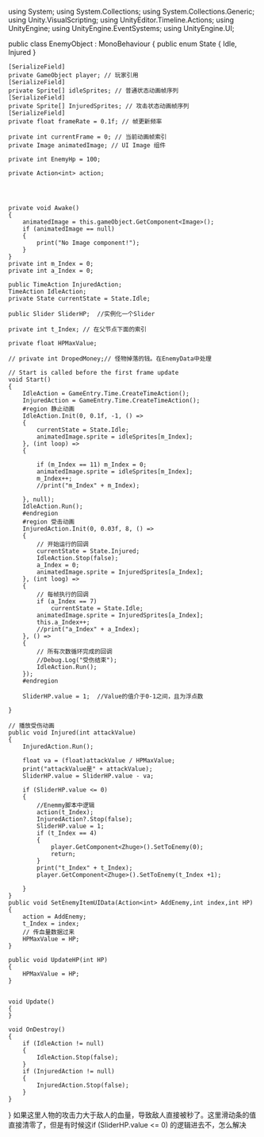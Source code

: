 using System;
using System.Collections;
using System.Collections.Generic;
using Unity.VisualScripting;
using UnityEditor.Timeline.Actions;
using UnityEngine;
using UnityEngine.EventSystems;
using UnityEngine.UI;

public class EnemyObject : MonoBehaviour
{
    public enum State
    {
        Idle,
        Injured
    }

    [SerializeField]
    private GameObject player; // 玩家引用
    [SerializeField]
    private Sprite[] idleSprites; // 普通状态动画帧序列
    [SerializeField]
    private Sprite[] InjuredSprites; // 攻击状态动画帧序列
    [SerializeField]
    private float frameRate = 0.1f; // 帧更新频率

    private int currentFrame = 0; // 当前动画帧索引
    private Image animatedImage; // UI Image 组件

    private int EnemyHp = 100;

    private Action<int> action;




    private void Awake()
    {
        animatedImage = this.gameObject.GetComponent<Image>();
        if (animatedImage == null)
        {
            print("No Image component!");
        }
    }
    private int m_Index = 0;
    private int a_Index = 0;

    public TimeAction InjuredAction;
    TimeAction IdleAction;
    private State currentState = State.Idle;

    public Slider SliderHP;  //实例化一个Slider

    private int t_Index; // 在父节点下面的索引

    private float HPMaxValue;

    // private int DropedMoney;// 怪物掉落的钱。在EnemyData中处理

    // Start is called before the first frame update
    void Start()
    {
        IdleAction = GameEntry.Time.CreateTimeAction();
        InjuredAction = GameEntry.Time.CreateTimeAction();
        #region 静止动画
        IdleAction.Init(0, 0.1f, -1, () =>
        {
            currentState = State.Idle;
            animatedImage.sprite = idleSprites[m_Index];
        }, (int loop) =>
        {

            if (m_Index == 11) m_Index = 0;
            animatedImage.sprite = idleSprites[m_Index];
            m_Index++;
            //print("m_Index" + m_Index);

        }, null);
        IdleAction.Run();
        #endregion
        #region 受击动画
        InjuredAction.Init(0, 0.03f, 8, () =>
        {
            // 开始运行的回调
            currentState = State.Injured;
            IdleAction.Stop(false);
            a_Index = 0;
            animatedImage.sprite = InjuredSprites[a_Index];
        }, (int loog) =>
        {
            // 每帧执行的回调
            if (a_Index == 7)
                currentState = State.Idle;
            animatedImage.sprite = InjuredSprites[a_Index];
            this.a_Index++;
            //print("a_Index" + a_Index);
        }, () =>
        {
            // 所有次数循环完成的回调
            //Debug.Log("受伤结束");
            IdleAction.Run();
        });
        #endregion

        SliderHP.value = 1;  //Value的值介于0-1之间，且为浮点数

    }

    // 播放受伤动画
    public void Injured(int attackValue)
    {
        InjuredAction.Run();

        float va = (float)attackValue / HPMaxValue;
        print("attackValue是" + attackValue);
        SliderHP.value = SliderHP.value - va;

        if (SliderHP.value <= 0)
        {
            //Enemmy脚本中逻辑
            action(t_Index);
            InjuredAction?.Stop(false);
            SliderHP.value = 1;
            if (t_Index == 4)
            {
                player.GetComponent<Zhuge>().SetToEnemy(0);  
                return;
            }
            print("t_Index" + t_Index);
            player.GetComponent<Zhuge>().SetToEnemy(t_Index +1);

        }
    }
    public void SetEnemyItemUIData(Action<int> AddEnemy,int index,int HP)
    {
        action = AddEnemy;
        t_Index = index;
        // 传血量数据过来
        HPMaxValue = HP; 
    }

    public void UpdateHP(int HP)
    {
        HPMaxValue = HP;
    }


    void Update()
    {
    }

    void OnDestroy()
    {
        if (IdleAction != null)
        {
            IdleAction.Stop(false);
        }
        if (InjuredAction != null)
        {
            InjuredAction.Stop(false);
        }
    }
}
如果这里人物的攻击力大于敌人的血量，导致敌人直接被秒了。这里滑动条的值直接清零了，但是有时候这if (SliderHP.value <= 0)
的逻辑进去不，怎么解决
